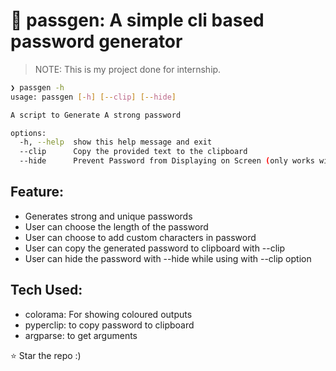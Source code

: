 # 🔐 passgen: A simple cli based password generator

> NOTE: This is my project done for internship.

```bash
❯ passgen -h
usage: passgen [-h] [--clip] [--hide]

A script to Generate A strong password

options:
  -h, --help  show this help message and exit
  --clip      Copy the provided text to the clipboard
  --hide      Prevent Password from Displaying on Screen (only works with --clip)
```

## Feature:

- Generates strong and unique passwords
- User can choose the length of the password
- User can choose to add custom characters in password
- User can copy the generated password to clipboard with --clip
- User can hide the password with --hide while using with --clip option

## Tech Used:

- colorama: For showing coloured outputs
- pyperclip: to copy password to clipboard
- argparse: to get arguments

⭐ Star the repo :)
